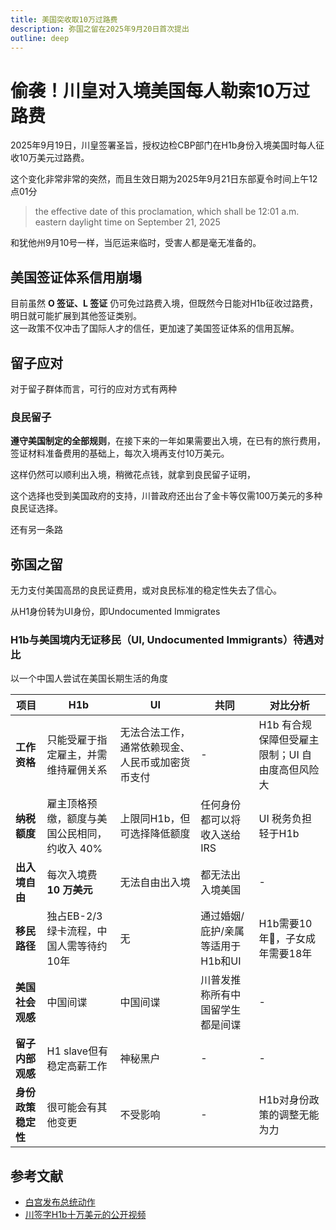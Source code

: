 ```yaml
---
title: 美国突收取10万过路费
description: 弥国之留在2025年9月20日首次提出
outline: deep
---
```


# 偷袭！川皇对入境美国每人勒索10万过路费

2025年9月19日，川皇签署圣旨，授权边检CBP部门在H1b身份入境美国时每人征收10万美元过路费。

这个变化非常非常的突然，而且生效日期为2025年9月21日东部夏令时间上午12点01分

> the effective date of this proclamation, which shall be 12:01 a.m. eastern daylight time on September 21, 2025

和犹他州9月10号一样，当厄运来临时，受害人都是毫无准备的。

## 美国签证体系信用崩塌

目前虽然 **O 签证、L 签证** 仍可免过路费入境，但既然今日能对H1b征收过路费，明日就可能扩展到其他签证类别。  
这一政策不仅冲击了国际人才的信任，更加速了美国签证体系的信用瓦解。

## 留子应对

对于留子群体而言，可行的应对方式有两种

### 良民留子

**遵守美国制定的全部规则**，在接下来的一年如果需要出入境，在已有的旅行费用，签证材料准备费用的基础上，每次入境再支付10万美元。

这样仍然可以顺利出入境，稍微花点钱，就拿到良民留子证明，

这个选择也受到美国政府的支持，川普政府还出台了金卡等仅需100万美元的多种良民证选择。

还有另一条路

## 弥国之留

无力支付美国高昂的良民证费用，或对良民标准的稳定性失去了信心。

从H1身份转为UI身份，即Undocumented Immigrates

### H1b与美国境内无证移民（UI, Undocumented Immigrants）待遇对比

以一个中国人尝试在美国长期生活的角度

| 项目              | H1b                                               | UI                     | 共同                                                                 | 对比分析                                                                                 |
|-------------------|----------------------------------------------------|-----------------------------------------------------|--------------------------------------------------------------------------------------|------------------------------------------------------------------------------------------|
| **工作资格**       | 只能受雇于指定雇主，并需维持雇佣关系                | 无法合法工作，通常依赖现金、人民币或加密货币支付     | - | H1b 有合规保障但受雇主限制；UI 自由度高但风险大                          |
| **纳税额度**       | 雇主顶格预缴，额度与美国公民相同，约收入 40%        | 上限同H1b，但可选择降低额度                         | 任何身份都可以将收入送给IRS                     | UI 税务负担轻于H1b           |
| **出入境自由**     | 每次入境费 **10 万美元**                   | 无法自由出入境                                       | 都无法出入境美国                         | -                                                  |
| **移民路径**       | 独占EB-2/3绿卡流程，中国人需等待约10年                 | 无                                 | 通过婚姻/庇护/亲属等适用于H1b和UI                        | H1b需要10年🤡，子女成年需要18年                         |
| **美国社会观感**   | 中国间谍          | 中国间谍                     | 川普发推称所有中国留学生都是间谍                 | -                                     |
| **留子内部观感**   | H1 slave但有稳定高薪工作               | 神秘黑户                | -         | -                   |
| **身份政策稳定性**   |  很可能会有其他变更              | 不受影响                |    -      |       H1b对身份政策的调整无能为力             |


## 参考文献
- [白宫发布总统动作](https://www.whitehouse.gov/presidential-actions/2025/09/restriction-on-entry-of-certain-nonimmigrant-workers/)
- [川签字H1b十万美元的公开视频](https://www.youtube.com/watch?v=d9rENKjxMiw)
